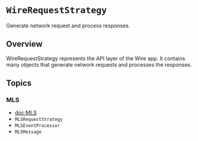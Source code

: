 # ``WireRequestStrategy``

Generate network request and process responses.

## Overview

WireRequestStrategy represents the API layer of the Wire app. It contains many objects that generate network requests and processes the responses.

## Topics

### MLS

- <doc:MLS>
- ``MLSRequestStrategy``
- ``MLSEventProcessor``
- ``MLSMessage``
